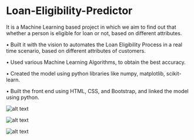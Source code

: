 # Loan-Eligibility-Predictor
It is a Machine Learning based project in which we aim to find out that whether a person is eligible for loan or not, based on different attributes.

• Built it with the vision to automates the Loan Eligibility Process in a real
time scenario, based on different attributes of customers.

• Used various Machine Learning Algorithms, to obtain the best accuracy.

• Created the model using python libraries like numpy, matplotlib,
scikit-learn.

• Built the front end using HTML, CSS, and Bootstrap, and linked the
model using python.

![alt text](https://drive.google.com/file/d/1wb15xRnj_WuLzuQQQTXa0dqRc7ZgJagT/view?usp=sharing)

![alt text](http://url/to/img.png)

![alt text](http://url/to/img.png)
